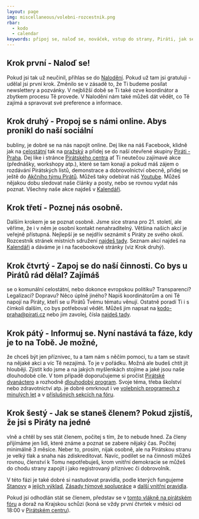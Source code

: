 ```yaml
---
layout: page
img: miscellaneous/volebni-rozcestnik.png
rbar:
  - kodo
  - calendar
keywords: připoj se, naloď se, nováček, vstup do strany, Piráti, jak se přidat
---
```


## Krok první - Naloď se!


Pokud jsi tak už neučinil, přihlas se do [Nalodění](https://nalodeni.pirati.cz/). Pokud už tam jsi gratuluji - udělal jsi první krok. Změnilo se v zásadě to, že Ti budeme posílat newslettery a pozvánky. V nejbližší době se Ti také ozve koordinátor a zbytkem procesu Tě provede. V Nalodění nám také můžeš dát vědět, co Tě zajímá a spravovat své preference a informace.

## Krok druhý - Propoj se s námi online.  Abys pronikl do naší sociální
bubliny, je dobré se na nás napojit online. Dej like na náš Facebook, klidně
jak na [celostátní](https://www.facebook.com/ceska.piratska.strana/) tak na
[pražský](https://www.facebook.com/CeskaPiratskaStranaPraha/) a přidej se do
naší otevřené skupiny [Piráti - Praha](https://www.facebook.com/groups/125479366717/). 
Dej like i stránce [Pirátského centra](https://www.facebook.com/PiCePraha/) ať Ti neutečou zajímavé akce (přednášky, workshopy atp.), které se tam
konají a pokud máš zájem o rozdávání Pirátských listů, demonstrace a
dobrovolnictví obecně, přidej se ještě do
[Akčního týmu Pirátů](https://www.facebook.com/groups/1687565638225580/).
Můžeš taky odebírat náš [Youtube](https://www.youtube.com/piratipraha). Můžeš
nějakou dobu sledovat naše články a posty, nebo se rovnou vydat nás poznat.
Všechny naše akce najdeš v
[Kalendáři](https://praha.pirati.cz/pripoj-se/kalendar/).

## Krok třetí - Poznej nás osobně.
Dalším krokem je se poznat osobně. Jsme sice strana pro 21. století, ale
věříme, že i v něm je osobní kontakt nenahraditelný. Většina našich akcí je
veřejně přístupná. Nejlepší je se nejdřív seznámit s Piráty ze svého okolí.
Rozcestník stránek místních sdružení
[najdeš tady](https://praha.pirati.cz/mestske-casti/). Seznam akcí najdeš na
[Kalendáři](https://praha.pirati.cz/pripoj-se/kalendar/) a dáváme je i na
facebookové stránky (viz Krok druhý).

## Krok čtvrtý - Zapoj se do naší činnosti.  Co bys u Pirátů rád dělal? Zajímáš
se o komunální celostátní, nebo dokonce evropskou politiku?  Transparenci?
Legalizaci? Dopravu? Něco úplně jiného? Napiš koordinátorům a oni Tě napojí na
Piráty, kteří se u Pirátů Tvému tématu věnují. Ostatně poradí Ti i s čímkoli
dalším, co bys potřeboval vědět.  Můžeš jim napsat na kodo-praha@pirati.cz nebo
jim zavolej, čísla [najdeš tady](https://wiki.pirati.cz/kodo-praha).

## Krok pátý - Informuj se.  Nyní nastává ta fáze, kdy je to na Tobě. Je možné,
že chceš být jen příznivec, tu a tam nám s něčím pomoci, tu a tam se stavit na
nějaké akci a víc Tě nezajímá. To je v pořádku. Možná ale budeš chtít jít
hlouběji. Zjistit kdo jsme a na jakých myšlenkách stojíme a jaké jsou naše
dlouhodobé cíle. V tom případě doporučujeme si pročíst
[Pirátské dvanáctero](https://www.pirati.cz/program/dlouhodoby/dvanactero/) a
rozhodně [dlouhodobý program](https://www.pirati.cz/program/strana.html).
Svoje téma, třeba školství nebo zdravotnictví atp. je dobré omrknout i ve
[volebních programech z minulých let](https://www.pirati.cz/program/) a v
[příslušných sekcích na fóru](https://forum.pirati.cz/viewforum.php?f=402).

## Krok šestý - Jak se staneš členem?  Pokud zjistíš, že jsi s Piráty na jedné
vlně a chtěl by ses stát členem, počítej s tím, že to nebude hned. Za členy
přijímáme jen lidi, které známe a poznat se zabere nějaký čas. Počítej
minimálně 3 měsíce. Neber to, prosím, nijak osobně, ale na Pirátskou stranu je
velký tlak a snaha nás zdiskreditovat. Navíc, podílet se na činnosti můžeš
rovnou, členství k Tomu nepotřebuješ, krom vnitřní demokracie se můžeš do chodu
strany zapojit i jako registrovaný příznivec či dobrovolník.

V této fázi je také dobré si nastudovat pravidla, podle kterých fungujeme
[Stanovy](https://wiki.pirati.cz/rules/st) a
[jejich výklad](https://wiki.pirati.cz/law/vykladst),
[Zásady týmové spolupráce](https://wiki.pirati.cz/rules/or_zatys) a
[další vnitřní pravidla](https://wiki.pirati.cz/rules/start).

Pokud jsi odhodlán stát se členem, představ se v
[tomto vlákně na pirátském fóru](https://forum.pirati.cz/viewforum.php?f=434)
a doraž na Krajskou schůzi (koná se vždy první čtvrtek v měsíci od 18:00 v
[Pirátském centru](https://praha.pirati.cz/pice/)).



